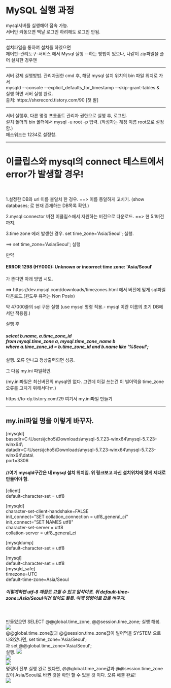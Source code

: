 # MySQL 실행 과정

mysql서버를 실행해야 접속 가능.<br>
서버안 켜놓으면 백날 로그인 하려해도 로그인 안됨.<br>
<hr>
설치파일을 통하여 설치를 하였으면<br>
제어판-관리도구-서비스 에서 Mysql 실행 --하는 방법이 있으나, 나같이 zip파일을 풀어 설치한 경우엔
<hr>
<div>
서버 강제 실행방법. 관리자권한 cmd 후, 해당 mysql 설치 위치의 bin 파일 위치로 가서<br>
mysqld --console --explicit_defaults_for_timestamp --skip-grant-tables &<br>
실행 하면 서버 실행 완료.<br>
</div>
출처: https://shxrecord.tistory.com/90 [첫 발]<br>
<hr>
서버 실행후, 다른 명령 프롬폼트 관리자 권한으로 실행 후, 로그인.<br>
설치 폴더의 bin 폴더에서 mysql -u root -p 입력. (작성자는 계정 이름 root으로 설정함.)<br>
패스워드는 1234로 설정함.<br>
<hr>
<div>
<h1>이클립스와 mysql의 connect 테스트에서 error가 발생할 경우!</h1><br> 
  <p>1.설정한 DB와 url 이름 불일치 한 경우. ==> 이름 동일하게 고치기. (show databases; 로 현재 존재하는 DB목록 확인.)</p>
  <p>2.mysql connector 버전 이클립스에서 지원하는 버전으로 다운로드. ==> 현 5.1버전 까지.</p>
  <p>3.time zone 에러 발생한 경우. set time_zone='Asia/Seoul'; 실행.</p>
  <p>==> set time_zone='Asia/Seoul'; 실행</p>
  <p>만약 <h4>ERROR 1298 (HY000): Unknown or incorrect time zone: 'Asia/Seoul'</h4>가 뜬다면 아래 방법 시도.</p>
  <p>   ==> https://dev.mysql.com/downloads/timezones.html 에서 버전에 맞게 sql파일 다운로드.(윈도우 유저는 Non Posix)</p>
  <p>약 47000줄의 sql 구문 실행 (use mysql 명령 적용.- mysql 이란 이름의 초기 DB에서만 적용됨.)</p>
  <p>실행 후 <h5>select b.name, a.time_zone_id<br>
	from mysql.time_zone a, mysql.time_zone_name b<br>
    where a.time_zone_id = b.time_zone_id and b.name like '%Seoul';<br></h5> 실행. 오류 안나고 정상출력되면 성공.</p>
    <p>그 다음 my.ini 파일확인.</p>
    <p>(my.ini파일은 최신버전의 mysql엔 없다. 그런데 이걸 쓰는건 이 빌어먹을 time_zone 오류를 고치기 위해서다ㅠ.) </p>
    <p>https://to-dy.tistory.com/29 여기서 my.ini파일 만들기</p>
    <hr>
<p>
  <h2>my.ini파일 명을 이렇게  바꾸자.</h2>
  [mysqld]<br>
basedir=C:\Users\jcho5\Downloads\mysql-5.7.23-winx64\mysql-5.7.23-winx64\<br>
datadir=C:\Users\jcho5\Downloads\mysql-5.7.23-winx64\mysql-5.7.23-winx64\data\<br>
port=3306<br>
<h4>//여기 mysqld구간은 내 mysql 설치 위치임. 위 링크보고 자신 설치위치에 맞게 제대로 만들어야 함.</h4>
[client]<br>
default-character-set = utf8<br>
 
[mysqld]<br>
character-set-client-handshake=FALSE<br>
init_connect=&quot;SET collation_connection = utf8_general_ci&quot;<br>
init_connect=&quot;SET NAMES utf8&quot;<br>
character-set-server = utf8<br>
collation-server = utf8_general_ci<br>
 
[mysqldump]<br>
default-character-set = utf8<br>
 
[mysql]<br>
default-character-set = utf8<br>
[mysqld_safe]<br>
timezone=UTC<br>
default-time-zone=Asia/Seoul<br>
<h5>이렇게하면 utf-8 깨짐도 고칠 수 있고 일석이조. 위 default-time-zone=Asia/Seoul이건 없어도 될듯. 아래 명령어로 값을 바꾸자.</h5><br>
</p>
<p>
  만들었으면 SELECT @@global.time_zone, @@session.time_zone; 실행 해봄.<br>
<img src="https://user-images.githubusercontent.com/60742556/75094333-794d7f00-55cd-11ea-80f0-fdb203cdee6f.PNG"><br>
  @@global.time_zone값과  @@session.time_zone값이 빌어먹을 SYSTEM 으로 나와있다면, 
  set time_zone='Asia/Seoul';<br> 과 set @@global.time_zone='Asia/Seoul';<br> 실행.
	<img src="https://user-images.githubusercontent.com/60742556/75094451-8e76dd80-55ce-11ea-8002-ff54b677cea5.PNG"><br>
	<img src="https://user-images.githubusercontent.com/60742556/75094335-79e61580-55cd-11ea-81e8-27aeee6df01b.PNG"><br>
	<img src="https://user-images.githubusercontent.com/60742556/75094337-7a7eac00-55cd-11ea-8bda-e981e3120306.PNG"><br>
  명령어 전부 실행 완료 했다면, @@global.time_zone값과  @@session.time_zone값이 Asia/Seoul로 바뀐 것을 확인 할 수 있을 것 이다. 오류 해결 완료!<br>
	<img src="https://user-images.githubusercontent.com/60742556/75094338-7b174280-55cd-11ea-98b9-899d153e90c8.PNG">

</p>
</div>
